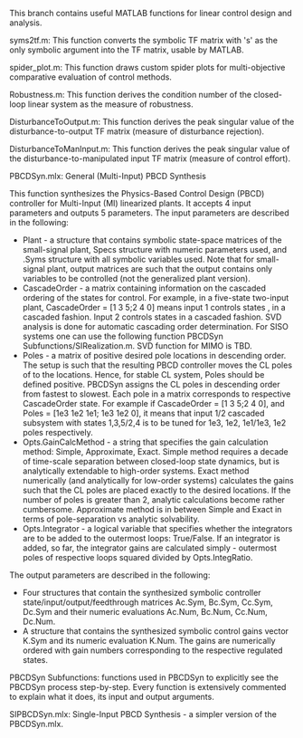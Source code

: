 This branch contains useful MATLAB functions for linear control design and analysis.

syms2tf.m: This function converts the symbolic TF matrix with 's' as the only symbolic argument into the TF matrix, usable by MATLAB.

spider_plot.m: This function draws custom spider plots for multi-objective comparative evaluation of control methods.

Robustness.m: This function derives the condition number of the closed-loop linear system as the measure of robustness.

DisturbanceToOutput.m: This function derives the peak singular value of the disturbance-to-output TF matrix (measure of disturbance rejection).

DisturbanceToManInput.m: This function derives the peak singular value of the disturbance-to-manipulated input TF matrix (measure of control effort).

PBCDSyn.mlx: General (Multi-Input) PBCD Synthesis

This function synthesizes the Physics-Based Control Design (PBCD) controller for Multi-Input (MI) linearized plants. It accepts 4 input parameters and outputs 5 parameters. The input parameters are described in the following:
- Plant - a structure that contains symbolic state-space matrices of the small-signal plant, Specs structure with numeric parameters used, and .Syms structure with all symbolic variables used. Note that for small-signal plant, output matrices are such that the output contains only variables to be controlled (not the generalized plant version).
- CascadeOrder - a matrix containing information on the cascaded ordering of the states for control. For example, in a five-state two-input plant, CascadeOrder = [1 3 5;2 4 0] means input 1 controls states , in a cascaded fashion. Input 2 controls states  in a cascaded fashion. SVD analysis is done for automatic cascading order determination. For SISO systems one can use the following function PBCDSyn Subfunctions/SIRealization.m. SVD function for MIMO is TBD.
- Poles - a matrix of positive desired  pole locations in descending order. The setup is such that the resulting PBCD controller  moves the CL poles of  to the  locations. Hence, for stable CL system, Poles  should be defined positive. PBCDSyn assigns the CL poles in descending order from fastest to slowest. Each pole in a matrix corresponds to respective CascadeOrder state. For example if CascadeOrder = [1 3 5;2 4 0], and Poles = [1e3 1e2 1e1; 1e3 1e2 0], it means that input 1/2 cascaded subsystem with states 1,3,5/2,4 is to be tuned for 1e3, 1e2, 1e1/1e3, 1e2 poles respectively.
- Opts.GainCalcMethod - a string that specifies the gain calculation method: Simple, Approximate, Exact. Simple method requires a decade of time-scale separation between closed-loop state dynamics, but is analytically extendable to high-order systems. Exact method numerically (and analytically for low-order systems) calculates the gains such that the CL poles are placed exactly to the desired locations. If the number of poles is greater than 2, analytic calculations become rather cumbersome. Approximate method is in between Simple and Exact in terms of pole-separation vs analytic solvability.
- Opts.Integrator - a logical variable that specifies whether the integrators are to be added to the outermost loops: True/False. If an integrator is added, so far, the integrator gains are calculated simply - outermost poles of respective loops squared divided by Opts.IntegRatio.

The output parameters are described in the following:
- Four structures that contain the synthesized symbolic controller state/input/output/feedthrough matrices Ac.Sym, Bc.Sym, Cc.Sym, Dc.Sym and their numeric evaluations Ac.Num, Bc.Num, Cc.Num, Dc.Num.
- A structure that contains the synthesized symbolic control gains vector K.Sym and its numeric evaluation K.Num. The gains are numerically ordered with gain numbers corresponding to the respective regulated states.

PBCDSyn Subfunctions: functions used in PBCDSyn to explicitly see the PBCDSyn process step-by-step. Every function is extensively commented to explain what it does, its input and output arguments.

SIPBCDSyn.mlx: Single-Input PBCD Synthesis - a simpler version of the PBCDSyn.mlx.

